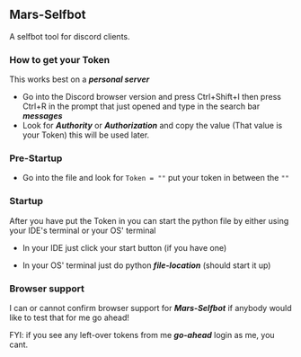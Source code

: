## Mars-Selfbot
A selfbot tool for discord clients.

### How to get your Token
This works best on a ***personal server***
- Go into the Discord browser version and press Ctrl+Shift+I then press Ctrl+R in the prompt that just opened and type in the search bar ***messages***
- Look for ***Authority*** or ***Authorization*** and copy the value (That value is your Token) this will be used later.

### Pre-Startup
- Go into the file and look for ``Token = ""`` put your token in between the ``""``

### Startup
After you have put the Token in you can start the python file by either using your IDE's terminal or your OS' terminal

- In your IDE just click your start button (if you have one)

- In your OS' terminal just do python ***file-location*** (should start it up)

### Browser support
I can or cannot confirm browser support for ***Mars-Selfbot*** if anybody would like to test that for me go ahead!


FYI: if you see any left-over tokens from me ***go-ahead*** login as me, you cant.
